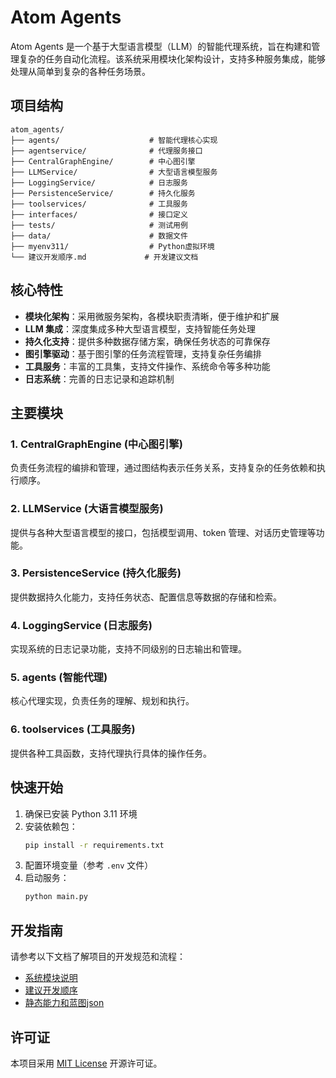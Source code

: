 # Atom Agents

Atom Agents 是一个基于大型语言模型（LLM）的智能代理系统，旨在构建和管理复杂的任务自动化流程。该系统采用模块化架构设计，支持多种服务集成，能够处理从简单到复杂的各种任务场景。

## 项目结构

```
atom_agents/
├── agents/                    # 智能代理核心实现
├── agentservice/              # 代理服务接口
├── CentralGraphEngine/        # 中心图引擎
├── LLMService/                # 大型语言模型服务
├── LoggingService/            # 日志服务
├── PersistenceService/        # 持久化服务
├── toolservices/              # 工具服务
├── interfaces/                # 接口定义
├── tests/                     # 测试用例
├── data/                      # 数据文件
├── myenv311/                  # Python虚拟环境
└── 建议开发顺序.md             # 开发建议文档
```

## 核心特性

- **模块化架构**：采用微服务架构，各模块职责清晰，便于维护和扩展
- **LLM 集成**：深度集成多种大型语言模型，支持智能任务处理
- **持久化支持**：提供多种数据存储方案，确保任务状态的可靠保存
- **图引擎驱动**：基于图引擎的任务流程管理，支持复杂任务编排
- **工具服务**：丰富的工具集，支持文件操作、系统命令等多种功能
- **日志系统**：完善的日志记录和追踪机制

## 主要模块

### 1. CentralGraphEngine (中心图引擎)
负责任务流程的编排和管理，通过图结构表示任务关系，支持复杂的任务依赖和执行顺序。

### 2. LLMService (大语言模型服务)
提供与各种大型语言模型的接口，包括模型调用、token 管理、对话历史管理等功能。

### 3. PersistenceService (持久化服务)
提供数据持久化能力，支持任务状态、配置信息等数据的存储和检索。

### 4. LoggingService (日志服务)
实现系统的日志记录功能，支持不同级别的日志输出和管理。

### 5. agents (智能代理)
核心代理实现，负责任务的理解、规划和执行。

### 6. toolservices (工具服务)
提供各种工具函数，支持代理执行具体的操作任务。

## 快速开始

1. 确保已安装 Python 3.11 环境
2. 安装依赖包：
   ```bash
   pip install -r requirements.txt
   ```
3. 配置环境变量（参考 `.env` 文件）
4. 启动服务：
   ```bash
   python main.py
   ```

## 开发指南

请参考以下文档了解项目的开发规范和流程：

- [系统模块说明](系统模块说明.md)
- [建议开发顺序](建议开发顺序.md)
- [静态能力和蓝图json](静态能力和蓝图json.md)

## 许可证

本项目采用 [MIT License](LICENSE) 开源许可证。